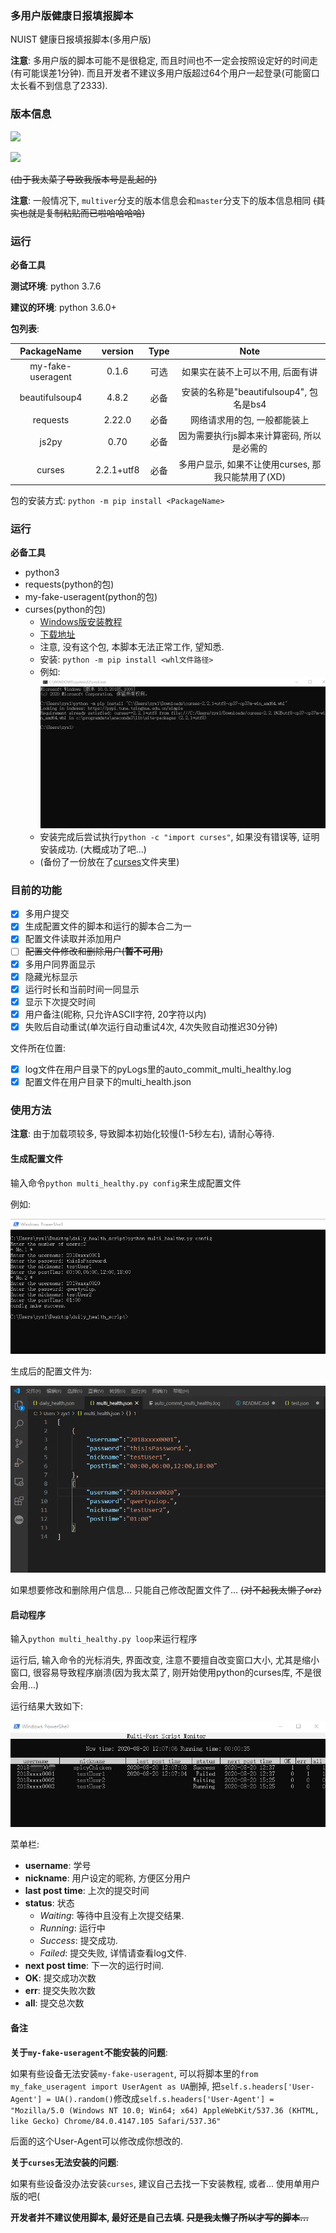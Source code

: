 ### 多用户版健康日报填报脚本

NUIST 健康日报填报脚本(多用户版)

**注意**: 多用户版的脚本可能不是很稳定, 而且时间也不一定会按照设定好的时间走(有可能误差1分钟). 而且开发者不建议多用户版超过64个用户一起登录(可能窗口太长看不到信息了2333).

### 版本信息

[![](https://img.shields.io/badge/当前最新版本-1.0.3-blueviolet)](versions.md "前往版本更新页面")

![](https://img.shields.io/badge/相较于上个版本-无重大更新-informational)

~~(由于我太菜了导致我版本号是乱起的)~~

**注意**: 一般情况下, `multiver`分支的版本信息会和`master`分支下的版本信息相同 ~~(其实也就是复制粘贴而已啦哈哈哈哈)~~

### 运行

**必备工具**

**测试环境**: python 3.7.6

**建议的环境**: python 3.6.0+

**包列表**:

PackageName         | version   | Type  | Note
:---:               | :---:     | :--:  | :---:
my-fake-useragent   | 0.1.6     | 可选  | 如果实在装不上可以不用, 后面有讲
beautifulsoup4      | 4.8.2     | 必备  | 安装的名称是"beautifulsoup4", 包名是bs4
requests            | 2.22.0    | 必备  | 网络请求用的包, 一般都能装上
js2py               | 0.70      | 必备  | 因为需要执行js脚本来计算密码, 所以是必需的
curses              | 2.2.1+utf8|必备   | 多用户显示, 如果不让使用curses, 那我只能禁用了(XD)


包的安装方式: `python -m pip install <PackageName>`

### 运行

**必备工具**

- python3
- requests(python的包)
- my-fake-useragent(python的包)
- curses(python的包)
    - [Windows版安装教程](https://www.cnblogs.com/hardcoreYutian/p/11270871.html)
    - [下载地址](https://www.lfd.uci.edu/~gohlke/pythonlibs/#curses)
    - 注意, 没有这个包, 本脚本无法正常工作, 望知悉.
    - 安装: `python -m pip install <whl文件路径>`
    - 例如:
![安装](pics/1.png "Install")
    - 安装完成后尝试执行`python -c "import curses"`, 如果没有错误等, 证明安装成功. (大概成功了吧...)
    - (备份了一份放在了[curses](./curses)文件夹里)

### 目前的功能

- [x] 多用户提交
- [x] 生成配置文件的脚本和运行的脚本合二为一
- [x] 配置文件读取并添加用户
- [ ] ~~配置文件修改和删除用户(**暂不可用**)~~
- [x] 多用户同界面显示
- [x] 隐藏光标显示
- [x] 运行时长和当前时间一同显示
- [x] 显示下次提交时间
- [x] 用户备注(昵称, 只允许ASCII字符, 20字符以内)
- [x] 失败后自动重试(单次运行自动重试4次, 4次失败自动推迟30分钟)

文件所在位置:
- [x] log文件在用户目录下的pyLogs里的auto_commit_multi_healthy.log
- [x] 配置文件在用户目录下的multi_health.json
### 使用方法

**注意**: 由于加载项较多, 导致脚本初始化较慢(1-5秒左右), 请耐心等待.

#### 生成配置文件

输入命令`python multi_healthy.py config`来生成配置文件

例如: 

![生成配置文件](pics/2.png "generate config command")

生成后的配置文件为:

![生成后的配置文件](pics/3.png "generated config file.")

如果想要修改和删除用户信息... 只能自己修改配置文件了... ~~(对不起我太懒了orz)~~

#### 启动程序

输入`python multi_healthy.py loop`来运行程序

运行后, 输入命令的光标消失, 界面改变, 注意不要擅自改变窗口大小, 尤其是缩小窗口, 很容易导致程序崩溃(因为我太菜了, 刚开始使用python的curses库, 不是很会用...)

运行结果大致如下:

![开始运行](pics/4.png "Running...")

菜单栏:
- **username**: 学号
- **nickname**: 用户设定的昵称, 方便区分用户
- **last post time**: 上次的提交时间
- **status**: 状态
    - *Waiting*: 等待中且没有上次提交结果.
    - *Running*: 运行中
    - *Success*: 提交成功.
    - *Failed*: 提交失败, 详情请查看log文件.
- **next post time**: 下一次的运行时间.
- **OK**: 提交成功次数
- **err**: 提交失败次数
- **all**: 提交总次数

#### 备注

**关于`my-fake-useragent`不能安装的问题**:

如果有些设备无法安装`my-fake-useragent`, 可以将脚本里的`from my_fake_useragent import UserAgent as UA`删掉, 把`self.s.headers['User-Agent'] = UA().random()`修改成`self.s.headers['User-Agent'] = "Mozilla/5.0 (Windows NT 10.0; Win64; x64) AppleWebKit/537.36 (KHTML, like Gecko) Chrome/84.0.4147.105 Safari/537.36"`

后面的这个User-Agent可以修改成你想改的.

**关于`curses`无法安装的问题**:

如果有些设备没办法安装`curses`, 建议自己去找一下安装教程, 或者... 使用单用户版的吧(

**开发者并不建议使用脚本, 最好还是自己去填. ~~只是我太懒了所以才写的脚本...~~**